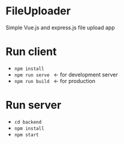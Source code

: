 # FileUploader
Simple Vue.js and express.js file upload app

# Run client
* ```npm install```
* ```npm run serve ``` <- for development server
* ```npm run build ``` <- for production

# Run server
* ```cd backend```
* ```npm install```
* ```npm start```
